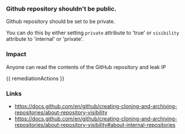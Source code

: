 
### Github repository shouldn't be public.

Github repository should be set to be private.

You can do this by either setting <code>private</code> attribute to 'true' or <code>visibility</code> attribute to 'internal' or 'private'.

### Impact
Anyone can read the contents of the GitHub repository and leak IP

<!-- DO NOT CHANGE -->
{{ remediationActions }}

### Links
- https://docs.github.com/en/github/creating-cloning-and-archiving-repositories/about-repository-visibility
 - https://docs.github.com/en/github/creating-cloning-and-archiving-repositories/about-repository-visibility#about-internal-repositories
        